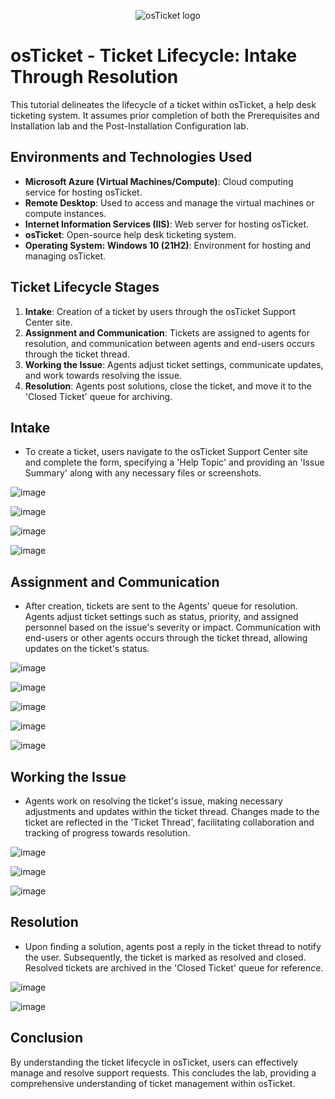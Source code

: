 <p align="center">
<img src="https://i.imgur.com/Clzj7Xs.png" alt="osTicket logo"/>
</p>

# osTicket - Ticket Lifecycle: Intake Through Resolution

This tutorial delineates the lifecycle of a ticket within osTicket, a help desk ticketing system. It assumes prior completion of both the Prerequisites and Installation lab and the Post-Installation Configuration lab.

## Environments and Technologies Used
- **Microsoft Azure (Virtual Machines/Compute)**: Cloud computing service for hosting osTicket.
- **Remote Desktop**: Used to access and manage the virtual machines or compute instances.
- **Internet Information Services (IIS)**: Web server for hosting osTicket.
- **osTicket**: Open-source help desk ticketing system.
- **Operating System: Windows 10 (21H2)**: Environment for hosting and managing osTicket.

## Ticket Lifecycle Stages
1. **Intake**: Creation of a ticket by users through the osTicket Support Center site.
2. **Assignment and Communication**: Tickets are assigned to agents for resolution, and communication between agents and end-users occurs through the ticket thread.
3. **Working the Issue**: Agents adjust ticket settings, communicate updates, and work towards resolving the issue.
4. **Resolution**: Agents post solutions, close the ticket, and move it to the 'Closed Ticket' queue for archiving.

## Intake
- To create a ticket, users navigate to the osTicket Support Center site and complete the form, specifying a 'Help Topic' and providing an 'Issue Summary' along with any necessary files or screenshots.

![image](https://github.com/CaseyHrt/ticket-lifecycle/assets/146404028/15271442-1203-4bd5-a0a9-2b9a12c7cf63)

![image](https://github.com/CaseyHrt/ticket-lifecycle/assets/146404028/3637f81e-547c-4682-ae69-65b1bc133ef0)

![image](https://github.com/CaseyHrt/ticket-lifecycle/assets/146404028/11e6ec7b-2efe-4dcd-bd6f-d9e13afb9577)

![image](https://github.com/CaseyHrt/ticket-lifecycle/assets/146404028/04ee0844-7c5c-4336-9652-7253d006300b)



## Assignment and Communication
- After creation, tickets are sent to the Agents' queue for resolution. Agents adjust ticket settings such as status, priority, and assigned personnel based on the issue's severity or impact. Communication with end-users or other agents occurs through the ticket thread, allowing updates on the ticket's status.

![image](https://github.com/CaseyHrt/ticket-lifecycle/assets/146404028/feef754c-730a-4239-a4cf-1a3f94c1a8e0)

![image](https://github.com/CaseyHrt/ticket-lifecycle/assets/146404028/4a01767c-e01e-4c40-ae4c-11fd736a22eb)

![image](https://github.com/CaseyHrt/ticket-lifecycle/assets/146404028/c75fcd84-26e1-4850-a300-6fd347d34e24)

![image](https://github.com/CaseyHrt/ticket-lifecycle/assets/146404028/1cb32af3-4b97-470f-beb9-55668fd3948a)

![image](https://github.com/CaseyHrt/ticket-lifecycle/assets/146404028/04e9a735-2825-4d5f-95a3-3ac447df0d89)

## Working the Issue
- Agents work on resolving the ticket's issue, making necessary adjustments and updates within the ticket thread. Changes made to the ticket are reflected in the 'Ticket Thread', facilitating collaboration and tracking of progress towards resolution.

![image](https://github.com/CaseyHrt/ticket-lifecycle/assets/146404028/0de83365-cccf-41e0-a4ed-297585101444)

![image](https://github.com/CaseyHrt/ticket-lifecycle/assets/146404028/9bbad75e-1050-44cc-8590-e8300942793c)

![image](https://github.com/CaseyHrt/ticket-lifecycle/assets/146404028/090af624-5ae2-4bc1-9286-f4cf22ef7106)

## Resolution
- Upon finding a solution, agents post a reply in the ticket thread to notify the user. Subsequently, the ticket is marked as resolved and closed. Resolved tickets are archived in the 'Closed Ticket' queue for reference.

![image](https://github.com/CaseyHrt/ticket-lifecycle/assets/146404028/fc75933e-5313-4dbd-907d-6bb94adc2dbb)

![image](https://github.com/CaseyHrt/ticket-lifecycle/assets/146404028/9c7c4b44-703f-4e0e-9c81-7142d77dcad3)

## Conclusion
By understanding the ticket lifecycle in osTicket, users can effectively manage and resolve support requests. This concludes the lab, providing a comprehensive understanding of ticket management within osTicket.

